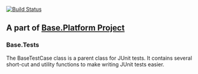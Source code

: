 [![Build Status](https://travis-ci.org/anr-ru/base.platform.parent.svg?branch=master)](https://travis-ci.org/anr-ru/base.platform.parent)

## A part of [Base.Platform Project](https://github.com/anr-ru/base.platform.parent)

### Base.Tests

The BaseTestCase class is a parent class for JUnit tests. It contains several short-cut and utility functions
to make writing JUnit tests easier.


